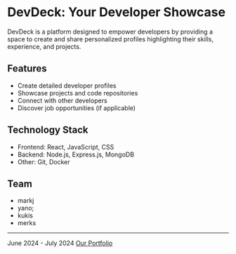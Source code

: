 # DevDeck: Your Developer Showcase

DevDeck is a platform designed to empower developers by providing a space to create and share personalized profiles highlighting their skills, experience, and projects.

## Features
* Create detailed developer profiles
* Showcase projects and code repositories
* Connect with other developers
* Discover job opportunities (if applicable)

## Technology Stack
* Frontend: React, JavaScript, CSS
* Backend: Node.js, Express.js, MongoDB
* Other: Git, Docker

## Team
* markj 
* yano;  
* kukis 
* merks

---

June 2024 - July 2024
[Our Portfolio](https://devdeck-ten.vercel.app/)
